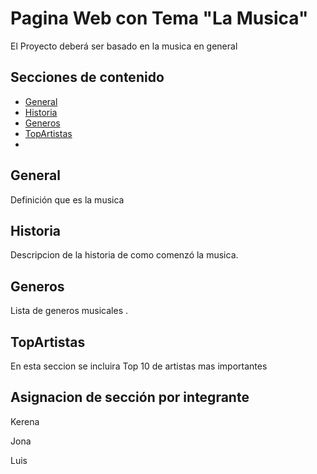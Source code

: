 # Pagina Web con Tema "La Musica"

El Proyecto deberá ser basado en la musica en general 

## Secciones de contenido

- [General](#General)
- [Historia](#Historia)
- [Generos](#Generos)
- [TopArtistas](#TopArtistas)
-

## General

Definición que es la musica 

## Historia

Descripcion de la historia de como comenzó la musica.

## Generos

Lista de generos musicales .

## TopArtistas

En esta seccion se incluira Top 10 de artistas mas importantes 


## Asignacion de sección por integrante

Kerena 

Jona

Luis
